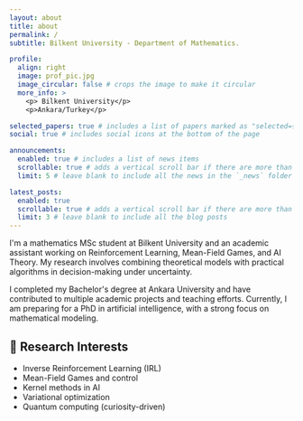 ```yaml
---
layout: about
title: about
permalink: /
subtitle: Bilkent University - Department of Mathematics.

profile:
  align: right
  image: prof_pic.jpg
  image_circular: false # crops the image to make it circular
  more_info: >
    <p> Bilkent University</p>
    <p>Ankara/Turkey</p>

selected_papers: true # includes a list of papers marked as "selected={true}"
social: true # includes social icons at the bottom of the page

announcements:
  enabled: true # includes a list of news items
  scrollable: true # adds a vertical scroll bar if there are more than 3 news items
  limit: 5 # leave blank to include all the news in the `_news` folder

latest_posts:
  enabled: true
  scrollable: true # adds a vertical scroll bar if there are more than 3 new posts items
  limit: 3 # leave blank to include all the blog posts
---
```


I'm a mathematics MSc student at Bilkent University and an academic assistant working on Reinforcement Learning, Mean-Field Games, and AI Theory. My research involves combining theoretical models with practical algorithms in decision-making under uncertainty.

I completed my Bachelor's degree at Ankara University and have contributed to multiple academic projects and teaching efforts. Currently, I am preparing for a PhD in artificial intelligence, with a strong focus on mathematical modeling.

## 🔬 Research Interests

- Inverse Reinforcement Learning (IRL)
- Mean-Field Games and control
- Kernel methods in AI
- Variational optimization
- Quantum computing (curiosity-driven)


